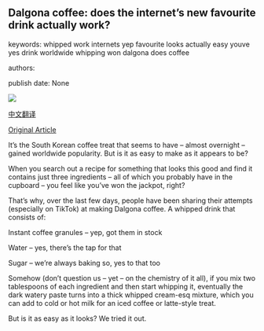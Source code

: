 ## Dalgona coffee: does the internet’s new favourite drink actually work?

keywords: whipped work internets yep favourite looks actually easy youve yes drink worldwide whipping won dalgona does coffee

authors: 

publish date: None

![](https://ichef.bbci.co.uk/images/ic/1200xn/p087xj3q.jpg)

[中文翻译](Dalgona%20coffee%3A%20does%20the%20internet%E2%80%99s%20new%20favourite%20drink%20actually%20work%3F_zh.md)

[Original Article](https://www.bbc.co.uk/food/articles/dalgona_coffee)

It’s the South Korean coffee treat that seems to have – almost overnight – gained worldwide popularity. But is it as easy to make as it appears to be?

When you search out a recipe for something that looks this good and find it contains just three ingredients – all of which you probably have in the cupboard – you feel like you’ve won the jackpot, right?

That’s why, over the last few days, people have been sharing their attempts (especially on TikTok) at making Dalgona coffee. A whipped drink that consists of:

Instant coffee granules – yep, got them in stock

Water – yes, there’s the tap for that

Sugar – we’re always baking so, yes to that too

Somehow (don’t question us – yet – on the chemistry of it all), if you mix two tablespoons of each ingredient and then start whipping it, eventually the dark watery paste turns into a thick whipped cream-esq mixture, which you can add to cold or hot milk for an iced coffee or latte-style treat.

But is it as easy as it looks? We tried it out.